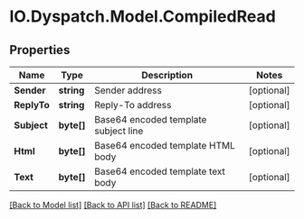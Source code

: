 # IO.Dyspatch.Model.CompiledRead
## Properties

Name | Type | Description | Notes
------------ | ------------- | ------------- | -------------
**Sender** | **string** | Sender address | [optional] 
**ReplyTo** | **string** | Reply-To address | [optional] 
**Subject** | **byte[]** | Base64 encoded template subject line | [optional] 
**Html** | **byte[]** | Base64 encoded template HTML body | [optional] 
**Text** | **byte[]** | Base64 encoded template text body | [optional] 

[[Back to Model list]](../README.md#documentation-for-models) [[Back to API list]](../README.md#documentation-for-api-endpoints) [[Back to README]](../README.md)

